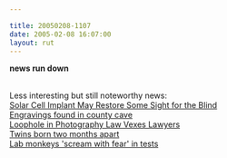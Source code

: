 ```yaml
---

title: 20050208-1107
date: 2005-02-08 16:07:00
layout: rut
---
```


<strong> news run down</strong><br  /><br  />

Less interesting but still noteworthy news:<br  />
<a href="http://www.scienceblog.com/cms/node/6906">Solar Cell Implant May Restore Some Sight for the Blind</a><br  />
<a href="http://news.bbc.co.uk/2/hi/uk_news/england/somerset/4243787.stm"> Engravings found in county cave</a><br  />
<a href="http://news.findlaw.com/ap_stories/other/1110/2-8-2005/20050208004508_2.html">Loophole in Photography Law Vexes Lawyers</a><br  />
<a href="http://www.thisislondon.com/news/articles/16456161?source=Evening%20Standard">Twins born two months apart</a><br  />
<a href="http://www.guardian.co.uk/uk_news/story/0,3604,1407818,00.html">Lab monkeys 'scream with fear' in tests</a><br  />


